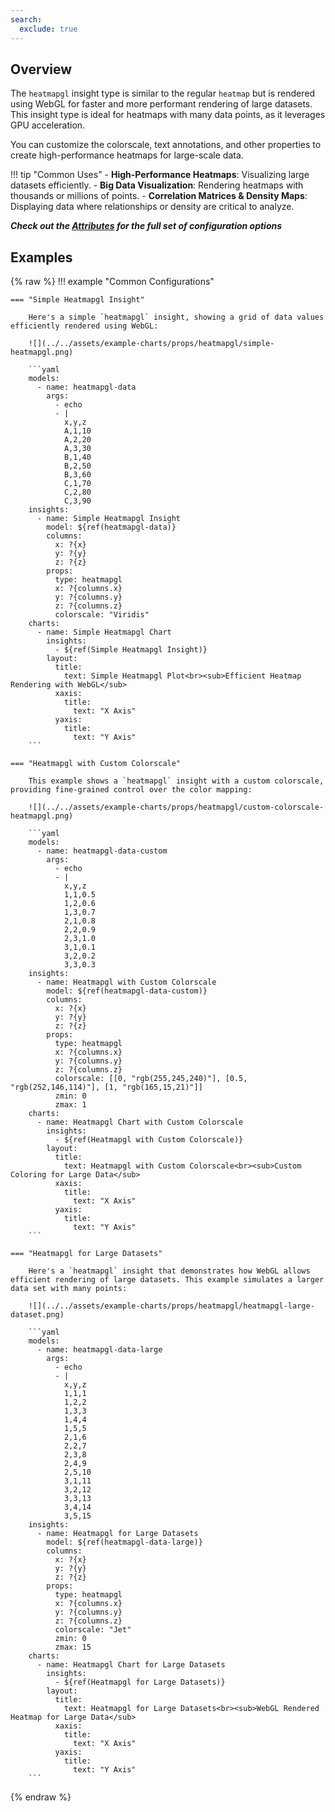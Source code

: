 ```yaml
---
search:
  exclude: true
---
```


<!--start-->

## Overview

The `heatmapgl` insight type is similar to the regular `heatmap` but is rendered using WebGL for faster and more performant rendering of large datasets. This insight type is ideal for heatmaps with many data points, as it leverages GPU acceleration.

You can customize the colorscale, text annotations, and other properties to create high-performance heatmaps for large-scale data.

!!! tip "Common Uses" - **High-Performance Heatmaps**: Visualizing large datasets efficiently. - **Big Data Visualization**: Rendering heatmaps with thousands or millions of points. - **Correlation Matrices & Density Maps**: Displaying data where relationships or density are critical to analyze.

_**Check out the [Attributes](../configuration/Insight/Props/Heatmapgl/#attributes) for the full set of configuration options**_

## Examples

{% raw %}
!!! example "Common Configurations"

    === "Simple Heatmapgl Insight"

        Here's a simple `heatmapgl` insight, showing a grid of data values efficiently rendered using WebGL:

        ![](../../assets/example-charts/props/heatmapgl/simple-heatmapgl.png)

        ```yaml
        models:
          - name: heatmapgl-data
            args:
              - echo
              - |
                x,y,z
                A,1,10
                A,2,20
                A,3,30
                B,1,40
                B,2,50
                B,3,60
                C,1,70
                C,2,80
                C,3,90
        insights:
          - name: Simple Heatmapgl Insight
            model: ${ref(heatmapgl-data)}
            columns:
              x: ?{x}
              y: ?{y}
              z: ?{z}
            props:
              type: heatmapgl
              x: ?{columns.x}
              y: ?{columns.y}
              z: ?{columns.z}
              colorscale: "Viridis"
        charts:
          - name: Simple Heatmapgl Chart
            insights:
              - ${ref(Simple Heatmapgl Insight)}
            layout:
              title:
                text: Simple Heatmapgl Plot<br><sub>Efficient Heatmap Rendering with WebGL</sub>
              xaxis:
                title:
                  text: "X Axis"
              yaxis:
                title:
                  text: "Y Axis"
        ```

    === "Heatmapgl with Custom Colorscale"

        This example shows a `heatmapgl` insight with a custom colorscale, providing fine-grained control over the color mapping:

        ![](../../assets/example-charts/props/heatmapgl/custom-colorscale-heatmapgl.png)

        ```yaml
        models:
          - name: heatmapgl-data-custom
            args:
              - echo
              - |
                x,y,z
                1,1,0.5
                1,2,0.6
                1,3,0.7
                2,1,0.8
                2,2,0.9
                2,3,1.0
                3,1,0.1
                3,2,0.2
                3,3,0.3
        insights:
          - name: Heatmapgl with Custom Colorscale
            model: ${ref(heatmapgl-data-custom)}
            columns:
              x: ?{x}
              y: ?{y}
              z: ?{z}
            props:
              type: heatmapgl
              x: ?{columns.x}
              y: ?{columns.y}
              z: ?{columns.z}
              colorscale: [[0, "rgb(255,245,240)"], [0.5, "rgb(252,146,114)"], [1, "rgb(165,15,21)"]]
              zmin: 0
              zmax: 1
        charts:
          - name: Heatmapgl Chart with Custom Colorscale
            insights:
              - ${ref(Heatmapgl with Custom Colorscale)}
            layout:
              title:
                text: Heatmapgl with Custom Colorscale<br><sub>Custom Coloring for Large Data</sub>
              xaxis:
                title:
                  text: "X Axis"
              yaxis:
                title:
                  text: "Y Axis"
        ```

    === "Heatmapgl for Large Datasets"

        Here's a `heatmapgl` insight that demonstrates how WebGL allows efficient rendering of large datasets. This example simulates a larger data set with many points:

        ![](../../assets/example-charts/props/heatmapgl/heatmapgl-large-dataset.png)

        ```yaml
        models:
          - name: heatmapgl-data-large
            args:
              - echo
              - |
                x,y,z
                1,1,1
                1,2,2
                1,3,3
                1,4,4
                1,5,5
                2,1,6
                2,2,7
                2,3,8
                2,4,9
                2,5,10
                3,1,11
                3,2,12
                3,3,13
                3,4,14
                3,5,15
        insights:
          - name: Heatmapgl for Large Datasets
            model: ${ref(heatmapgl-data-large)}
            columns:
              x: ?{x}
              y: ?{y}
              z: ?{z}
            props:
              type: heatmapgl
              x: ?{columns.x}
              y: ?{columns.y}
              z: ?{columns.z}
              colorscale: "Jet"
              zmin: 0
              zmax: 15
        charts:
          - name: Heatmapgl Chart for Large Datasets
            insights:
              - ${ref(Heatmapgl for Large Datasets)}
            layout:
              title:
                text: Heatmapgl for Large Datasets<br><sub>WebGL Rendered Heatmap for Large Data</sub>
              xaxis:
                title:
                  text: "X Axis"
              yaxis:
                title:
                  text: "Y Axis"
        ```

{% endraw %}

<!--end-->
